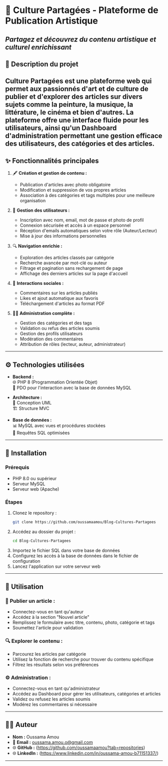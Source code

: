 # 🌟 **Culture Partagées - Plateforme de Publication Artistique**
*Partagez et découvrez du contenu artistique et culturel enrichissant*
---
## 📝 **Description du projet**
**Culture Partagées** est une plateforme web qui permet aux passionnés d'art et de culture de publier et d'explorer des articles sur divers sujets comme la peinture, la musique, la littérature, le cinéma et bien d'autres. La plateforme offre une interface fluide pour les utilisateurs, ainsi qu'un Dashboard d'administration permettant une gestion efficace des utilisateurs, des catégories et des articles.
---
## ✨ **Fonctionnalités principales**
1. 🖋 **Création et gestion de contenu :**
   - Publication d'articles avec photo obligatoire
   - Modification et suppression de vos propres articles
   - Association à des catégories et tags multiples pour une meilleure organisation

2. 👥 **Gestion des utilisateurs :**
   - Inscription avec nom, email, mot de passe et photo de profil
   - Connexion sécurisée et accès à un espace personnel
   - Réception d'emails automatiques selon votre rôle (Auteur/Lecteur)
   - Mise à jour des informations personnelles

3. 🔍 **Navigation enrichie :**
   - Exploration des articles classés par catégorie
   - Recherche avancée par mot-clé ou auteur
   - Filtrage et pagination sans rechargement de page
   - Affichage des derniers articles sur la page d'accueil

4. 💬 **Interactions sociales :**
   - Commentaires sur les articles publiés
   - Likes et ajout automatique aux favoris
   - Téléchargement d'articles au format PDF

5. 👨‍💼 **Administration complète :**
   - Gestion des catégories et des tags
   - Validation ou refus des articles soumis
   - Gestion des profils utilisateurs
   - Modération des commentaires
   - Attribution de rôles (lecteur, auteur, administrateur)
---
## ⚙️ **Technologies utilisées**
- **Backend :**  
  🌐 PHP 8 (Programmation Orientée Objet)  
  💾 PDO pour l'interaction avec la base de données MySQL
  
- **Architecture :**  
  📐 Conception UML  
  🏗️ Structure MVC
  
- **Base de données :**  
  📊 MySQL avec vues et procédures stockées  
  🔄 Requêtes SQL optimisées
---
## 🚀 **Installation**
### **Prérequis**
- PHP 8.0 ou supérieur
- Serveur MySQL  
- Serveur web (Apache)
### **Étapes**
1. Clonez le repository :
   ```bash
   git clone https://github.com/oussamaamou/Blog-Cultures-Partagees
   ```
2. Accédez au dossier du projet :
   ```bash
   cd Blog-Cultures-Partagees
   ```
3. Importez le fichier SQL dans votre base de données
4. Configurez les accès à la base de données dans le fichier de configuration
5. Lancez l'application sur votre serveur web
---
## 📖 **Utilisation**
### 📝 **Publier un article :**
- Connectez-vous en tant qu'auteur
- Accédez à la section "Nouvel article"
- Remplissez le formulaire avec titre, contenu, photo, catégorie et tags
- Soumettez l'article pour validation

### 🔍 **Explorer le contenu :**
- Parcourez les articles par catégorie
- Utilisez la fonction de recherche pour trouver du contenu spécifique
- Filtrez les résultats selon vos préférences

### ⚙️ **Administration :**
- Connectez-vous en tant qu'administrateur
- Accédez au Dashboard pour gérer les utilisateurs, catégories et articles
- Validez ou refusez les articles soumis
- Modérez les commentaires si nécessaire
---
## 🧑‍💻 **Auteur**
- **Nom :** Oussama Amou  
- 📧 **Email :** oussama.amou.o@gmail.com  
- 🌐 **GitHub :** (https://github.com/oussamaamou?tab=repositories)
- 🌐 **LinkedIn :** (https://www.linkedin.com/in/oussama-amou-b71151337/) 
---
